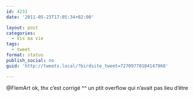 ```yaml
---
id: 4231
date: '2011-05-23T17:05:34+02:00'

layout: post
categories:
  - Vis ma vie
tags:
  - tweet
format: status
publish_social: no
guid: 'http://tweets.local/?birdsite_tweet=72709770104147968'

---
```


@FlemArt ok, thx c’est corrigé ^^ un ptit overflow qui n’avait pas lieu d’être